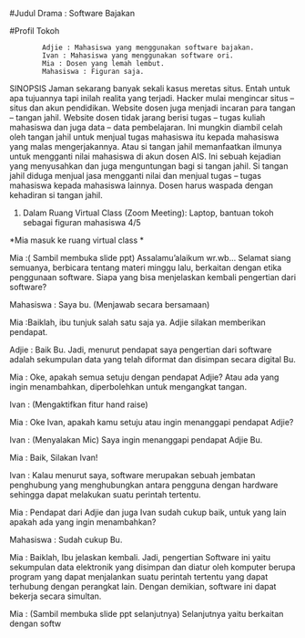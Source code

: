 #Judul Drama : Software Bajakan

#Profil Tokoh
            
            Adjie : Mahasiswa yang menggunakan software bajakan.
            Ivan : Mahasiswa yang menggunakan software ori.
            Mia : Dosen yang lemah lembut.
            Mahasiswa : Figuran saja.

SINOPSIS
Jaman sekarang banyak sekali kasus meretas situs. Entah untuk apa tujuannya tapi inilah realita yang terjadi. Hacker mulai mengincar situs – situs dan akun pendidikan. Website dosen juga menjadi incaran para tangan – tangan jahil. Website dosen tidak jarang berisi tugas – tugas kuliah mahasiswa dan juga data – data pembelajaran. Ini mungkin diambil celah oleh tangan jahil untuk menjual tugas mahasiswa itu kepada mahasiswa yang malas mengerjakannya. Atau si tangan jahil memanfaatkan ilmunya untuk mengganti nilai mahasiswa di akun dosen AIS. Ini sebuah kejadian yang menyusahkan dan juga menguntungan bagi si tangan jahil. Si tangan jahil diduga menjual jasa mengganti nilai dan menjual tugas – tugas mahasiswa kepada mahasiswa lainnya. Dosen harus waspada dengan kehadiran si tangan jahil.


01.  Dalam Ruang Virtual Class (Zoom Meeting): Laptop, bantuan tokoh sebagai figuran mahasiswa 4/5

*Mia masuk ke ruang virtual class *

Mia :( Sambil membuka slide ppt) Assalamu’alaikum wr.wb... Selamat siang semuanya, berbicara tentang materi minggu lalu, berkaitan dengan etika penggunaan software. Siapa yang bisa menjelaskan  kembali pengertian dari software? 

Mahasiswa : Saya bu. (Menjawab secara bersamaan)

Mia :Baiklah, ibu tunjuk salah satu saja ya. Adjie silakan memberikan pendapat.

Adjie : Baik Bu. Jadi, menurut pendapat saya pengertian dari software adalah sekumpulan data yang telah diformat dan disimpan secara digital Bu.

Mia : Oke, apakah semua setuju dengan pendapat Adjie? Atau ada yang ingin menambahkan, diperbolehkan untuk mengangkat tangan.

Ivan : (Mengaktifkan fitur hand raise)

Mia : Oke Ivan, apakah kamu setuju atau ingin menanggapi pendapat Adjie?

Ivan : (Menyalakan Mic) Saya ingin menanggapi pendapat Adjie Bu.

Mia : Baik, Silakan Ivan!

Ivan : Kalau menurut saya, software merupakan sebuah jembatan penghubung yang menghubungkan antara pengguna dengan hardware sehingga dapat melakukan suatu perintah tertentu.

Mia : Pendapat dari Adjie dan juga Ivan sudah cukup baik, untuk yang lain apakah ada yang ingin menambahkan?

Mahasiswa : Sudah cukup Bu.

Mia : Baiklah, Ibu jelaskan kembali. Jadi, pengertian Software ini yaitu sekumpulan data elektronik yang disimpan dan diatur oleh komputer berupa program yang dapat menjalankan suatu perintah tertentu yang dapat terhubung dengan perangkat lain. Dengan demikian, software ini dapat bekerja secara simultan.

Mia : (Sambil membuka slide ppt selanjutnya) Selanjutnya yaitu berkaitan dengan softw
